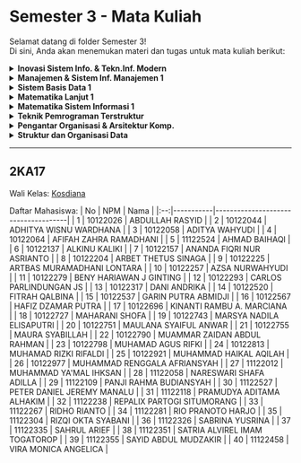 # Semester 3 - Mata Kuliah
Selamat datang di folder Semester 3!  
Di sini, Anda akan menemukan materi dan tugas untuk mata kuliah berikut:

<details>
  <summary><strong>Inovasi Sistem Info. & Tekn.Inf. Modern</strong></summary>

  - Dosen Pengampu: [Riza Adrianti Supono, SKom, MMSI](http://adrianti.staff.gunadarma.ac.id/)
  - [Materi](https://drive.google.com/drive/folders/1-NJ8UvzafzFTHtMRG9lH1FNduchqJFMW?usp=drive_link)
</details>

<details>
  <summary><strong>Manajemen & Sistem Inf. Manajemen 1</strong></summary>

  - Dosen Pengampu: [Trini Saptariani, SKom., MM](http://trini.staff.gunadarma.ac.id/)
  - [Materi](https://drive.google.com/drive/folders/1ynxmjuIAwA7s4y4UahCjZct0W8fRf9a1?usp=drive_link)
</details>

<details>
  <summary><strong>Sistem Basis Data 1</strong></summary>

  - Dosen Pengampu: [Dr. Yuli Karyanti](http://yuli.staff.gunadarma.ac.id/)
  - [Materi](https://drive.google.com/drive/folders/1-mnSP8d99tM3LR0xff0tNvdkxd1s_ycK?usp=drive_link)
  - Tugas 
    - [Kueri Komersial](./sistem-basis-data-1/tugas/kueri-komersial/)
    - [Kelompok [DDL - DML]](./sistem-basis-data-1/tugas/kelompok/ddl-dml/)
</details>

<details>
  <summary><strong>Matematika Lanjut 1</strong></summary>

  - Dosen Pengampu: [Siti Maesaroh](http://siti_maesaroh.staff.gunadarma.ac.id/)
  - [Materi](https://drive.google.com/drive/folders/1zxqgZPAXkrWyLxh76acEvDoUsaKWuPi1?usp=drive_link)
</details>

<details>
  <summary><strong>Matematika Sistem Informasi 1</strong></summary>

  - Dosen Pengampu: Irwan Susanto
  - [Materi](https://drive.google.com/drive/folders/1-9fX2qzsyjzU-SiEj8aWBhWH3Q7Mn0kA?usp=drive_link)
</details>

<details>
  <summary><strong>Teknik Pemrograman Terstruktur</strong></summary>

  - Dosen Pengampu: [Emellika Rahmayana, S.Kom., MMSI](http://emellika_r.staff.gunadarma.ac.id/)
  - [Materi](https://drive.google.com/drive/folders/101cm3la0PvYalxWRpFjjQwr53KZDyGd9?usp=drive_link)
</details>

<details>
  <summary><strong>Pengantar Organisasi & Arsitektur Komp.</strong></summary>

- Dosen Pengampu: Maria Sri Wulandari
- [Materi](https://drive.google.com/drive/folders/107EYMtrbEoptnhM44eQwtl3JNM3ylfah?usp=drive_link)
</details>

<details>
  <summary><strong>Struktur dan Organisasi Data</strong></summary>

  - Dosen Pengampu: [Kosdiana](http://kosdiana.staff.gunadarma.ac.id/)
  - [Materi](https://drive.google.com/drive/folders/1-yOT0Bv1vvPoyUAwARyBOkndIk6jnRun?usp=drive_link)
</details>

---
## 2KA17
Wali Kelas: [Kosdiana](http://kosdiana.staff.gunadarma.ac.id/)

Daftar Mahasiswa:
| No | NPM       | Nama                                |
|:--:|-----------|-------------------------------------|
| 1  | 10122026  | ABDULLAH RASYID                     |
| 2  | 10122044  | ADHITYA WISNU WARDHANA              |
| 3  | 10122058  | ADITYA WAHYUDI                      |
| 4  | 10122064  | AFIFAH ZAHRA RAMADHANI              |
| 5  | 11122524  | AHMAD BAIHAQI                       |
| 6  | 10122137  | ALKINU KALIKI                       |
| 7  | 10122157  | ANANDA FIQRI NUR ASRIANTO           |
| 8  | 10122204  | ARBET THETUS SINAGA                 |
| 9  | 10122225  | ARTBAS MURAMADHANI LONTARA          |
| 10 | 10122257  | AZSA NURWAHYUDI                     |
| 11 | 10122279  | BENY HARIAWAN J GINTING             |
| 12 | 10122293  | CARLOS PARLINDUNGAN JS              |
| 13 | 10122317  | DANI ANDRIKA                        |
| 14 | 10122520  | FITRAH QALBINA                      |
| 15 | 10122537  | GARIN PUTRA ABMIDJI                 |
| 16 | 10122567  | HAFIZ DZAMAR PUTRA                  |
| 17 | 10122696  | KINANTI RAMBU A. MARCIANA           |
| 18 | 10122727  | MAHARANI SHOFA                      |
| 19 | 10122743  | MARSYA NADILA ELISAPUTRI            |
| 20 | 10122751  | MAULANA SYAIFUL ANWAR               |
| 21 | 10122755  | MAURA SYABILLAH                     |
| 22 | 10122790  | MUAMMAR ZAIDAN ABDUL RAHMAN         |
| 23 | 10122798  | MUHAMAD AGUS RIFKI                  |
| 24 | 10122813  | MUHAMAD RIZKI RIFALDI               |
| 25 | 10122921  | MUHAMMAD HAIKAL AQILAH              |
| 26 | 10122977  | MUHAMMAD RENGGALA AFRIANSYAH        |
| 27 | 11122012  | MUHAMMAD YA'MAL IHKSAN              |
| 28 | 11122058  | NARESWARI SHAFA ADILLA              |
| 29 | 11122109  | PANJI RAHMA BUDIANSYAH              |
| 30 | 11122527  | PETER DANIEL JEREMY MANALU          |
| 31 | 11122118  | PRAMUDYA ADITAMA ALHAKIM            |
| 32 | 11122238  | REPALIX PARTOGI SITUMORANG          |
| 33 | 11122267  | RIDHO RIANTO                        |
| 34 | 11122281  | RIO PRANOTO HARJO                   |
| 35 | 11122304  | RIZQI OKTA SYABANI                  |
| 36 | 11122326  | SABRINA YUSRINA                     |
| 37 | 11122335  | SAHRUL ARIEF                        |
| 38 | 11122351  | SATRIA ALVIREL IMAM TOGATOROP       |
| 39 | 11122355  | SAYID ABDUL MUDZAKIR                |
| 40 | 11122458  | VIRA MONICA ANGELICA                |

